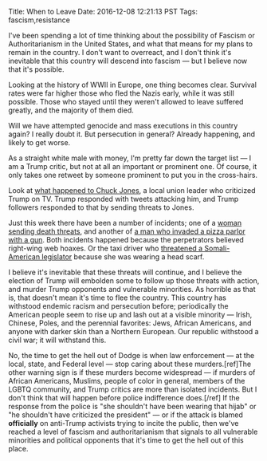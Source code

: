 Title: When to Leave
Date: 2016-12-08 12:21:13 PST
Tags: fascism,resistance

I've been spending a lot of time thinking about the possibility of Fascism or Authoritarianism in the United States, and what that means for my plans to remain in the country. I don't want to overreact, and I don't think it's inevitable that this country will descend into fascism &mdash; but I believe now that it's possible.

Looking at the history of WWII in Europe, one thing becomes clear. Survival rates were far higher those who fled the Nazis early, while it was still possible. Those who stayed until they weren't allowed to leave suffered greatly, and the majority of them died.

Will we have attempted genocide and mass executions in this country again? I really doubt it. But persecution in general? Already happening, and likely to get worse.

As a straight white male with money, I'm pretty far down the target list &mdash; I am a Trump critic, but not at all an important or prominent one. Of course, it only takes one retweet by someone prominent to put you in the cross-hairs.

Look at [what happened to Chuck Jones](http://www.nbcnews.com/news/us-news/trump-unable-ignore-critics-baselessly-attacks-carrier-union-boss-n693406), a local union leader who criticized Trump on TV. Trump responded with tweets attacking him, and Trump followers responded to that by sending threats to Jones.

Just this week there have been a number of incidents; one of a [woman sending death threats](http://www.usatoday.com/story/news/nation-now/2016/12/07/truther-arrested-after-death-threats-made-parent-sandy-hook-shooting-vicitm/95085868/), and another of [a man who invaded a pizza parlor with a gun](https://www.washingtonpost.com/local/pizzagate-from-rumor-to-hashtag-to-gunfire-in-dc/2016/12/06/4c7def50-bbd4-11e6-94ac-3d324840106c_story.html). Both incidents happened because the perpetrators believed right-wing web hoaxes. Or the taxi driver who [threatened a Somali-American legislator](http://www.nbcnews.com/news/nbcblk/somali-american-legislator-says-dc-taxi-driver-called-her-isis-n693681) because she was wearing a head scarf. 

I believe it's inevitable that these threats will continue, and I believe the election of Trump will embolden some to follow up those threats with action, and murder Trump opponents and vulnerable minorities. As horrible as that is, that doesn't mean it's time to flee the country. This country has withstood endemic racism and persecution before; periodically the American people seem to rise up and lash out at a visible minority &mdash; Irish, Chinese, Poles, and the perennial favorites: Jews, African Americans, and anyone with darker skin than a Northern European. Our republic withstood a civil war; it will withstand this. 

No, the time to get the hell out of Dodge is when law enforcement &mdash; at the local, state, and Federal level &mdash; stop caring about these murders.[ref]The other warning sign is if these murders become widespread &mdash; if murders of African Americans, Muslims, people of color in general, members of the LGBTQ community, and Trump critics are more than isolated incidents. But I don't think that will happen before police indifference does.[/ref] If the response from the police is "she shouldn't have been wearing that hijab" or "he shouldn't have criticized the president" &mdash; or if the attack is blamed **officially** on anti-Trump activists trying to incite the public, then we've reached a level of fascism and authoritarianism that signals to all vulnerable minorities and political opponents that it's time to get the hell out of this place.
